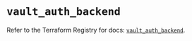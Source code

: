 # `vault_auth_backend`

Refer to the Terraform Registry for docs: [`vault_auth_backend`](https://registry.terraform.io/providers/hashicorp/vault/4.5.0/docs/resources/auth_backend).

